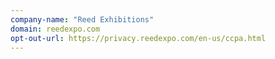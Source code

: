 ```yaml
---
company-name: "Reed Exhibitions"
domain: reedexpo.com
opt-out-url: https://privacy.reedexpo.com/en-us/ccpa.html
---
```






